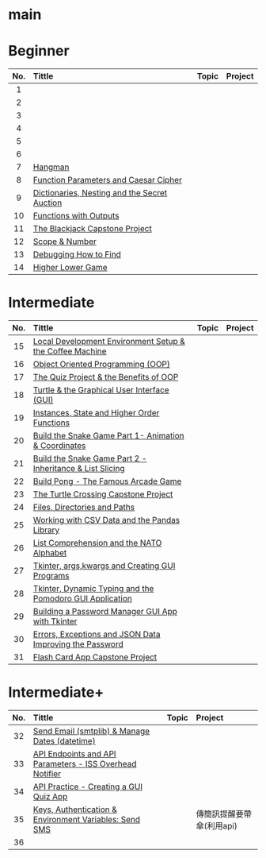 # main

# Beginner

| No.   | Tittle | Topic | Project |
| :---: | :---   | :---  | :---    |
| 1  |      |   | |
| 2  |      |   | |
| 3  |      |   | |
| 4  |      |   | |
| 5  |      |   | |
| 6  |      |   | |
| 7  | [Hangman](/Day-07/README.md) |   | |
| 8  | [Function Parameters and Caesar Cipher](/Day-08/README.md) |   | |
| 9  | [Dictionaries, Nesting and the Secret Auction](/Day-09/README.md) |   | |
| 10 | [Functions with Outputs](/Day-10/README.md) |   | |
| 11 | [The Blackjack Capstone Project](/Day-11/README.md) |   | |
| 12 | [Scope & Number](/Day-12/README.md) |   | |
| 13 | [Debugging How to Find](/Day-13/README.md) |   | |
| 14 | [Higher Lower Game](/Day-14/README.md) |   | |

# Intermediate

| No.   | Tittle | Topic | Project |
| :---: | :---   | :---  | :---    |
| 15 | [Local Development Environment Setup & the Coffee Machine](/Day-15/README.md)  |   | |
| 16 | [Object Oriented Programming (OOP)](/Day-16/README.md)  |   | |
| 17 | [The Quiz Project & the Benefits of OOP](/Day-17/README.md)  |   | |
| 18 | [Turtle & the Graphical User Interface (GUI)](/Day-18/README.md)  |   | |
| 19 | [Instances, State and Higher Order Functions](/Day-19/README.md)  |   | |
| 20 | [Build the Snake Game Part 1- Animation & Coordinates](/Day-20/README.md)  |   | |
| 21 | [Build the Snake Game Part 2 - Inheritance & List Slicing](/Day-21/README.md)  |   | |
| 22 | [Build Pong -  The Famous Arcade Game](/Day-22/README.md)  |   | |
| 23 | [The Turtle Crossing Capstone Project](/Day-23/README.md)  |   | |
| 24 | [Files, Directories and Paths](/Day-24/README.md)  |   | |
| 25 | [Working with CSV Data and the Pandas Library](/Day-25/README.md)  |   | |
| 26 | [List Comprehension and the NATO Alphabet](/Day-26/README.md)  |   | |
| 27 | [Tkinter, args,kwargs and Creating GUI Programs](/Day-27/README.md)  |   | |
| 28 | [Tkinter, Dynamic Typing and the Pomodoro GUI Application](/Day-28/README.md)  |   | |
| 29 | [Building a Password Manager GUI App with Tkinter](/Day-29/README.md)  |   | |
| 30 | [Errors, Exceptions and JSON Data Improving the Password](/Day-30/README.md)  |   | |
| 31 | [Flash Card App Capstone Project](/Day-31/README.md)  |   | |

# Intermediate+

| No.   | Tittle | Topic | Project |
| :---: | :---   | :---  | :---    |
| 32 | [Send Email (smtplib) & Manage Dates (datetime)](/Day-32/README.md) |  | |
| 33 | [API Endpoints and API Parameters - ISS Overhead Notifier](/Day-33/README.md) |   | |
| 34 | [API Practice - Creating a GUI Quiz App](/Day-34/README.md) |   | |
| 35 | [Keys, Authentication & Environment Variables: Send SMS](/Day-35/README.md) |   | 傳簡訊提醒要帶傘(利用api) |
| 36 |      |   | |




